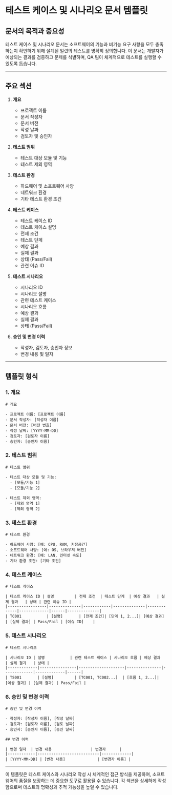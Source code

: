 # 테스트 케이스 및 시나리오 문서 템플릿

## 문서의 목적과 중요성
테스트 케이스 및 시나리오 문서는 소프트웨어의 기능과 비기능 요구 사항을 모두 충족하는지 확인하기 위해 설계된 일련의 테스트를 명확히 정의합니다. 이 문서는 개발자가 예상되는 결과를 검증하고 문제를 식별하며, QA 팀이 체계적으로 테스트를 실행할 수 있도록 돕습니다.

---

## 주요 섹션

1. **개요**
   - 프로젝트 이름
   - 문서 작성자
   - 문서 버전
   - 작성 날짜
   - 검토자 및 승인자

2. **테스트 범위**
   - 테스트 대상 모듈 및 기능
   - 테스트 제외 영역

3. **테스트 환경**
   - 하드웨어 및 소프트웨어 사양
   - 네트워크 환경
   - 기타 테스트 환경 조건

4. **테스트 케이스**
   - 테스트 케이스 ID
   - 테스트 케이스 설명
   - 전제 조건
   - 테스트 단계
   - 예상 결과
   - 실제 결과
   - 상태 (Pass/Fail)
   - 관련 이슈 ID

5. **테스트 시나리오**
   - 시나리오 ID
   - 시나리오 설명
   - 관련 테스트 케이스
   - 시나리오 흐름
   - 예상 결과
   - 실제 결과
   - 상태 (Pass/Fail)

6. **승인 및 변경 이력**
   - 작성자, 검토자, 승인자 정보
   - 변경 내용 및 일자

---

## 템플릿 형식

### 1. 개요

```
# 개요

- 프로젝트 이름: [프로젝트 이름]
- 문서 작성자: [작성자 이름]
- 문서 버전: [버전 번호]
- 작성 날짜: [YYYY-MM-DD]
- 검토자: [검토자 이름]
- 승인자: [승인자 이름]
```

### 2. 테스트 범위

```
# 테스트 범위

- 테스트 대상 모듈 및 기능:
  - [모듈/기능 1]
  - [모듈/기능 2]

- 테스트 제외 영역:
  - [제외 영역 1]
  - [제외 영역 2]
```

### 3. 테스트 환경

```
# 테스트 환경

- 하드웨어 사양: [예: CPU, RAM, 저장공간]
- 소프트웨어 사양: [예: OS, 브라우저 버전]
- 네트워크 환경: [예: LAN, 인터넷 속도]
- 기타 환경 조건: [기타 조건]
```

### 4. 테스트 케이스

```
# 테스트 케이스

| 테스트 케이스 ID | 설명         | 전제 조건  | 테스트 단계  | 예상 결과   | 실제 결과   | 상태 | 관련 이슈 ID |
|-----------------|--------------|------------|--------------|-------------|-------------|------|--------------|
| TC001           | [설명]       | [전제 조건]| [단계 1, 2...]| [예상 결과] | [실제 결과] | Pass/Fail | [이슈 ID]    |
```

### 5. 테스트 시나리오

```
# 테스트 시나리오

| 시나리오 ID | 설명           | 관련 테스트 케이스 | 시나리오 흐름 | 예상 결과   | 실제 결과   | 상태 |
|-------------|----------------|--------------------|---------------|-------------|-------------|------|
| TS001       | [설명]         | [TC001, TC002...]  | [흐름 1, 2...]| [예상 결과] | [실제 결과] | Pass/Fail |
```

### 6. 승인 및 변경 이력

```
# 승인 및 변경 이력

- 작성자: [작성자 이름], [작성 날짜]
- 검토자: [검토자 이름], [검토 날짜]
- 승인자: [승인자 이름], [승인 날짜]

## 변경 이력

| 변경 일자  | 변경 내용                 | 변경자      |
|------------|---------------------------|-------------|
| [YYYY-MM-DD] | [변경 내용]              | [변경자 이름] |
```

---

이 템플릿은 테스트 케이스와 시나리오 작성 시 체계적인 접근 방식을 제공하여, 소프트웨어의 품질을 보장하는 데 중요한 도구로 활용될 수 있습니다. 각 섹션을 상세하게 작성함으로써 테스트의 명확성과 추적 가능성을 높일 수 있습니다.